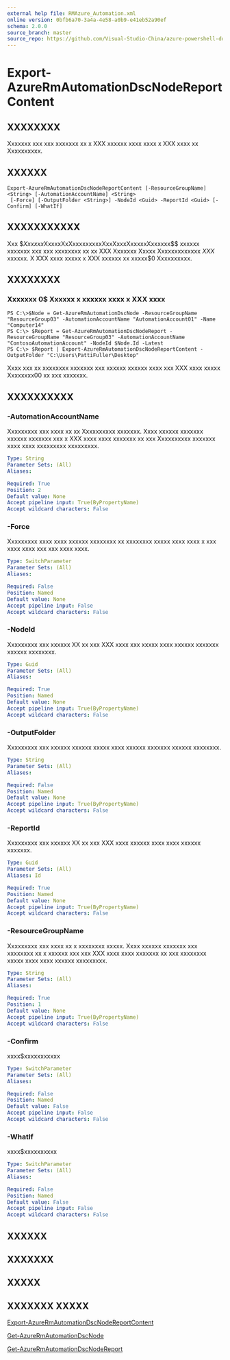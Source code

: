 ```yaml
---
external help file: RMAzure_Automation.xml
online version: 0bfb6a70-3a4a-4e58-a0b9-e41eb52a90ef
schema: 2.0.0
source_branch: master
source_repo: https://github.com/Visual-Studio-China/azure-powershell-docs-int
---
```


# Export-AzureRmAutomationDscNodeReportContent
## XXXXXXXX
Xxxxxxx xxx xxx xxxxxxx xx x XXX xxxxxx xxxx xxxx x XXX xxxx xx Xxxxxxxxxx.

## XXXXXX

```
Export-AzureRmAutomationDscNodeReportContent [-ResourceGroupName] <String> [-AutomationAccountName] <String>
 [-Force] [-OutputFolder <String>] -NodeId <Guid> -ReportId <Guid> [-Confirm] [-WhatIf]
```

## XXXXXXXXXXX
Xxx $$Xxxxxx$XxxxxXxXxxxxxxxxxXxxXxxxXxxxxxXxxxxxx$$ xxxxxx xxxxxxx xxx xxx xxxxxxxx xx xx XXX Xxxxxxx Xxxxx Xxxxxxxxxxxxx $XXX$ xxxxxx.
X XXX xxxx xxxxx x XXX xxxxxx xx xxxxx$0 Xxxxxxxxxx.

## XXXXXXXX

### Xxxxxxx 0$ Xxxxxx x xxxxxx xxxx x XXX xxxx
```
PS C:\>$Node = Get-AzureRmAutomationDscNode -ResourceGroupName "ResourceGroup03" -AutomationAccountName "AutomationAccount01" -Name "Computer14"
PS C:\> $Report = Get-AzureRmAutomationDscNodeReport -ResourceGroupName "ResourceGroup03" -AutomationAccountName "ContosoAutomationAccount" -NodeId $Node.Id -Latest
PS C:\> $Report | Export-AzureRmAutomationDscNodeReportContent -OutputFolder "C:\Users\PattiFuller\Desktop"
```

Xxxx xxx xx xxxxxxxx xxxxxxx xxx xxxxxx xxxxxx xxxx xxx XXX xxxx xxxxx Xxxxxxxx00 xx xxx xxxxxxx.

## XXXXXXXXXX

### -AutomationAccountName
Xxxxxxxxx xxx xxxx xx xx Xxxxxxxxxx xxxxxxx.
Xxxx xxxxxx xxxxxxx xxxxxx xxxxxxx xxx x XXX xxxx xxxx xxxxxxx xx xxx Xxxxxxxxxx xxxxxxx xxxx xxxx xxxxxxxxx xxxxxxxxx.

```yaml
Type: String
Parameter Sets: (All)
Aliases: 

Required: True
Position: 2
Default value: None
Accept pipeline input: True(ByPropertyName)
Accept wildcard characters: False
```

### -Force
Xxxxxxxxx xxxx xxxx xxxxxx xxxxxxxx xx xxxxxxxx xxxxx xxxx xxxx x xxx xxxx xxxx xxx xxx xxxx xxxx.

```yaml
Type: SwitchParameter
Parameter Sets: (All)
Aliases: 

Required: False
Position: Named
Default value: None
Accept pipeline input: False
Accept wildcard characters: False
```

### -NodeId
Xxxxxxxxx xxx xxxxxx XX xx xxx XXX xxxx xxx xxxxx xxxx xxxxxx xxxxxxx xxxxxx xxxxxxxx.

```yaml
Type: Guid
Parameter Sets: (All)
Aliases: 

Required: True
Position: Named
Default value: None
Accept pipeline input: True(ByPropertyName)
Accept wildcard characters: False
```

### -OutputFolder
Xxxxxxxxx xxx xxxxxx xxxxxx xxxxx xxxx xxxxxx xxxxxxx xxxxxx xxxxxxxx.

```yaml
Type: String
Parameter Sets: (All)
Aliases: 

Required: False
Position: Named
Default value: None
Accept pipeline input: True(ByPropertyName)
Accept wildcard characters: False
```

### -ReportId
Xxxxxxxxx xxx xxxxxx XX xx xxx XXX xxxx xxxxxx xxxx xxxx xxxxxx xxxxxxx.

```yaml
Type: Guid
Parameter Sets: (All)
Aliases: Id

Required: True
Position: Named
Default value: None
Accept pipeline input: True(ByPropertyName)
Accept wildcard characters: False
```

### -ResourceGroupName
Xxxxxxxxx xxx xxxx xx x xxxxxxxx xxxxx.
Xxxx xxxxxx xxxxxxx xxx xxxxxxxx xx x xxxxxx xxx xxx XXX xxxx xxxx xxxxxxx xx xxx xxxxxxxx xxxxx xxxx xxxx xxxxxx xxxxxxxxx.

```yaml
Type: String
Parameter Sets: (All)
Aliases: 

Required: True
Position: 1
Default value: None
Accept pipeline input: True(ByPropertyName)
Accept wildcard characters: False
```

### -Confirm
xxxx$xxxxxxxxxxx

```yaml
Type: SwitchParameter
Parameter Sets: (All)
Aliases: 

Required: False
Position: Named
Default value: False
Accept pipeline input: False
Accept wildcard characters: False
```

### -WhatIf
xxxx$xxxxxxxxxx

```yaml
Type: SwitchParameter
Parameter Sets: (All)
Aliases: 

Required: False
Position: Named
Default value: False
Accept pipeline input: False
Accept wildcard characters: False
```

## XXXXXX

## XXXXXXX

## XXXXX

## XXXXXXX XXXXX

[Export-AzureRmAutomationDscNodeReportContent](0bfb6a70-3a4a-4e58-a0b9-e41eb52a90ef)

[Get-AzureRmAutomationDscNode](19472f94-5827-4878-a17a-d7bb10932861)

[Get-AzureRmAutomationDscNodeReport](4e614479-d8a1-41bb-a8eb-8d833a314b54)


